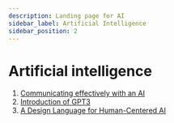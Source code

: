 ```yaml
---
description: Landing page for AI
sidebar_label: Artificial Intelligence
sidebar_position: 2
---
```


# Artificial intelligence

1. [Communicating effectively with an AI](https://learnprompting.org/docs/intro)
2. [Introduction of GPT3](/notebook/AI/gpt3)
3. [A Design Language for Human-Centered AI](https://linguafranca.polytopal.ai/)
